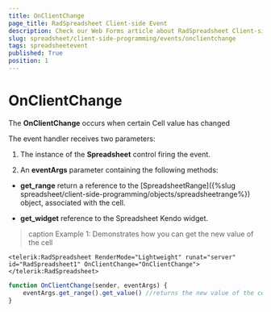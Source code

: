 ```yaml
---
title: OnClientChange
page_title: RadSpreadsheet Client-side Event
description: Check our Web Forms article about RadSpreadsheet Client-side Event.
slug: spreadsheet/client-side-programming/events/onclientchange
tags: spreadsheetevent
published: True
position: 1
---
```


# OnClientChange

The **OnClientChange** occurs when certain Cell value has changed

The event handler receives two parameters:

1. The instance of the **Spreadsheet** control firing the event.

1. An **eventArgs** parameter containing the following methods:

* **get_range** return a reference to the [SpreadsheetRange]({%slug spreadsheet/client-side-programming/objects/spreadsheetrange%}) object, associated with the cell.

* **get_widget** reference to the Spreadsheet Kendo widget.

>caption Example 1: Demonstrates how you can get the new value of the cell

````ASP.NET
<telerik:RadSpreadsheet RenderMode="Lightweight" runat="server" id="RadSpreadsheet1" OnClientChange="OnClientChange">
</telerik:RadSpreadsheet>
````

````JavaScript
function OnClientChange(sender, eventArgs) {
    eventArgs.get_range().get_value() //returns the new value of the cell
}
````

